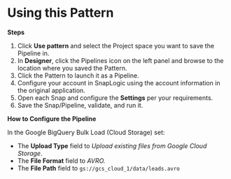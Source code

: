 # Using this Pattern

**Steps**

1. Click **Use pattern** and select the Project space you want to save the Pipeline in.
2. In **Designer**, click the Pipelines icon on the left panel and browse to the location where you saved the Pattern.
3. Click the Pattern to launch it as a Pipeline.
4. Configure your account in SnapLogic using the account information in the original application.
5. Open each Snap and configure the **Settings** per your requirements.
6. Save the Snap/Pipeline, validate, and run it.

**How to Configure the Pipeline**

In the Google BigQuery Bulk Load (Cloud Storage) set:&#x20;

* The **Upload Type** field to _Upload existing files from Google Cloud Storage_.
* The **File Format** field to _AVRO._
* The **File Path** field to `gs://gcs_cloud_1/data/leads.avro`
